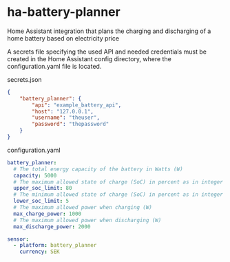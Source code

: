 # ha-battery-planner
Home Assistant integration that plans the charging and discharging of a home battery based on electricity price

A secrets file specifying the used API and needed credentials must be created in the Home Assistant config directory, where the configuration.yaml file is located.

secrets.json
```json
{
    "battery_planner": {
        "api": "example_battery_api",
        "host": "127.0.0.1",
        "username": "theuser",
        "password": "thepassword"
    }
}
```

configuration.yaml
```yaml
battery_planner:
  # The total energy capacity of the battery in Watts (W)
  capacity: 5000
  # The maximum allowed state of charge (SoC) in percent as in integer number (80 = 80%)
  upper_soc_limit: 80
  # The minimum allowed state of charge (SoC) in percent as in integer number (5 = 5%)
  lower_soc_limit: 5
  # The maximum allowed power when charging (W)
  max_charge_power: 1000
  # The maximum allowed power when discharging (W)
  max_discharge_power: 2000

sensor:
  - platform: battery_planner
    currency: SEK
```
